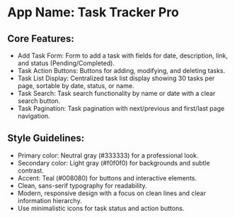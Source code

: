 # **App Name**: Task Tracker Pro

## Core Features:

- Add Task Form: Form to add a task with fields for date, description, link, and status (Pending/Completed).
- Task Action Buttons: Buttons for adding, modifying, and deleting tasks.
- Task List Display: Centralized task list display showing 30 tasks per page, sortable by date, status, or name.
- Task Search: Task search functionality by name or date with a clear search button.
- Task Pagination: Task pagination with next/previous and first/last page navigation.

## Style Guidelines:

- Primary color: Neutral gray (#333333) for a professional look.
- Secondary color: Light gray (#f0f0f0) for backgrounds and subtle contrast.
- Accent: Teal (#008080) for buttons and interactive elements.
- Clean, sans-serif typography for readability.
- Modern, responsive design with a focus on clean lines and clear information hierarchy.
- Use minimalistic icons for task status and action buttons.